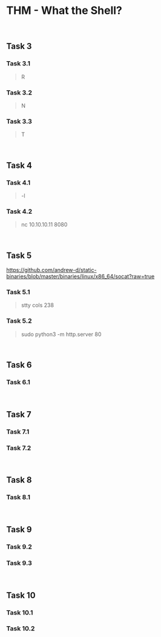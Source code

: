 # THM - What the Shell?

<br>

## Task 3

### Task 3.1

> R

### Task 3.2

> N

### Task 3.3

> T

<br>

## Task 4

### Task 4.1

> -l

### Task 4.2

> nc 10.10.10.11 8080

<br>

## Task 5

https://github.com/andrew-d/static-binaries/blob/master/binaries/linux/x86_64/socat?raw=true

### Task 5.1

> stty cols 238

### Task 5.2

> sudo python3 -m http.server 80

<br>

## Task 6

### Task 6.1

> 

<br>

## Task 7

### Task 7.1

> 

### Task 7.2

> 

<br>

## Task 8

### Task 8.1

> 

<br>

## Task 9

### Task 9.2

> 

### Task 9.3

> 

<br>

## Task 10

### Task 10.1

> 

### Task 10.2

> 

<br>

